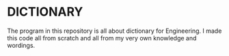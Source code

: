 # DICTIONARY
The program in this repository is all about dictionary for Engineering. I made this code all from scratch and all from my very own knowledge and wordings.
